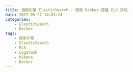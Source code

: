 ```yaml
---
title: 搜索引擎 ElasticSearch - 使用 Docker 搭建 ELK 系统
date: 2017-05-27 14:03:24
categories: 
    - ElasticSearch
    - Docker
tags:
    - 搜索引擎
    - ElasticSearch
    - ELK
    - LogStash
    - Kibana
    - Docker
---
```

